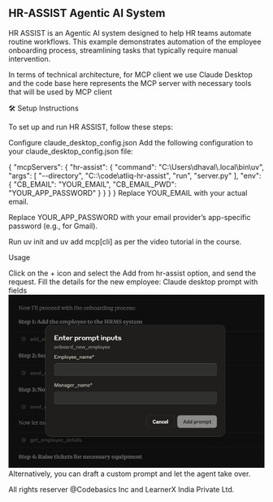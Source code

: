 ## HR-ASSIST Agentic AI System
HR ASSIST is an Agentic AI system designed to help HR teams automate routine workflows. This example demonstrates automation of the employee onboarding process, streamlining tasks that typically require manual intervention.

In terms of technical architecture, for MCP client we use Claude Desktop and the code base here represents the MCP server with necessary tools that will be used by MCP client

🛠️ Setup Instructions

To set up and run HR ASSIST, follow these steps:

Configure claude_desktop_config.json Add the following configuration to your claude_desktop_config.json file:

{
"mcpServers": {
    "hr-assist": {
    "command": "C:\\Users\\dhaval\\.local\\bin\\uv",
    "args": [
        "--directory",
        "C::\\code\\atliq-hr-assist",
        "run",
        "server.py"
    ],
    "env": {
        "CB_EMAIL": "YOUR_EMAIL",
        "CB_EMAIL_PWD": "YOUR_APP_PASSWORD"
    }
    }
}
}
Replace YOUR_EMAIL with your actual email.

Replace YOUR_APP_PASSWORD with your email provider’s app-specific password (e.g., for Gmail).

Run uv init and uv add mcp[cli] as per the video tutorial in the course.

Usage

Click on the + icon and select the Add from hr-assist option, and send the request.
Fill the details for the new employee:
Claude desktop prompt with fields
![Claude prompt](Resources/image.jpg)
Alternatively, you can draft a custom prompt and let the agent take over.

All rights reserver @Codebasics Inc and LearnerX India Private Ltd.